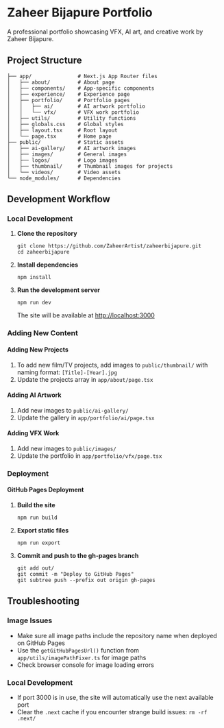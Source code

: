 # Zaheer Bijapure Portfolio

A professional portfolio showcasing VFX, AI art, and creative work by Zaheer Bijapure.

## Project Structure

```
├── app/               # Next.js App Router files
│   ├── about/         # About page
│   ├── components/    # App-specific components
│   ├── experience/    # Experience page
│   ├── portfolio/     # Portfolio pages
│   │   ├── ai/        # AI artwork portfolio
│   │   └── vfx/       # VFX work portfolio
│   ├── utils/         # Utility functions
│   ├── globals.css    # Global styles
│   ├── layout.tsx     # Root layout
│   └── page.tsx       # Home page
├── public/            # Static assets
│   ├── ai-gallery/    # AI artwork images
│   ├── images/        # General images
│   ├── logos/         # Logo images
│   ├── thumbnail/     # Thumbnail images for projects
│   └── videos/        # Video assets
└── node_modules/      # Dependencies
```

## Development Workflow

### Local Development

1. **Clone the repository**
   ```
   git clone https://github.com/ZaheerArtist/zaheerbijapure.git
   cd zaheerbijapure
   ```

2. **Install dependencies**
   ```
   npm install
   ```

3. **Run the development server**
   ```
   npm run dev
   ```
   The site will be available at [http://localhost:3000](http://localhost:3000)

### Adding New Content

#### Adding New Projects
1. To add new film/TV projects, add images to `public/thumbnail/` with naming format: `[Title]-[Year].jpg`
2. Update the projects array in `app/about/page.tsx`

#### Adding AI Artwork
1. Add new images to `public/ai-gallery/`
2. Update the gallery in `app/portfolio/ai/page.tsx` 

#### Adding VFX Work
1. Add new images to `public/images/`
2. Update the portfolio in `app/portfolio/vfx/page.tsx`

### Deployment

#### GitHub Pages Deployment

1. **Build the site**
   ```
   npm run build
   ```

2. **Export static files**
   ```
   npm run export
   ```

3. **Commit and push to the gh-pages branch**
   ```
   git add out/
   git commit -m "Deploy to GitHub Pages"
   git subtree push --prefix out origin gh-pages
   ```

## Troubleshooting

### Image Issues
- Make sure all image paths include the repository name when deployed on GitHub Pages
- Use the `getGitHubPagesUrl()` function from `app/utils/imagePathFixer.ts` for image paths
- Check browser console for image loading errors

### Local Development
- If port 3000 is in use, the site will automatically use the next available port
- Clear the `.next` cache if you encounter strange build issues: `rm -rf .next/` 